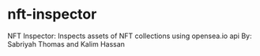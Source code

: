 # nft-inspector
NFT Inspector: Inspects assets of NFT collections using opensea.io api
By: Sabriyah Thomas and Kalim Hassan
